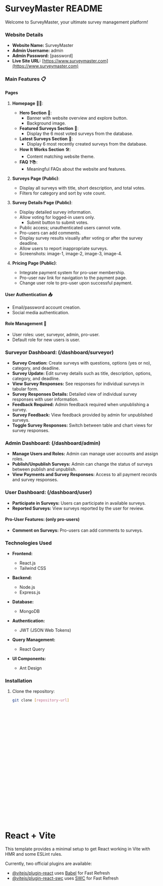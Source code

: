 # SurveyMaster README

Welcome to SurveyMaster, your ultimate survey management platform!

### Website Details

- **Website Name:** SurveyMaster
- **Admin Username:** admin
- **Admin Password:** [password]
- **Live Site URL:** [https://www.surveymaster.com](https://www.surveymaster.com)

### Main Features 📋

#### Pages

1. **Homepage** 📄🌟:
   - **Hero Section** 🚀:
     - Banner with website overview and explore button.
     - Background image.
   - **Featured Surveys Section** 🌟:
     - Display the 6 most voted surveys from the database.
   - **Latest Surveys Section** 📅:
     - Display 6 most recently created surveys from the database.
   - **How It Works Section** 🛠:
     - Content matching website theme.
   - **FAQ** ❓📚:
     - Meaningful FAQs about the website and features.

2. **Surveys Page (Public)**:
   - Display all surveys with title, short description, and total votes.
   - Filters for category and sort by vote count.

3. **Survey Details Page (Public)**:
   - Display detailed survey information.
   - Allow voting for logged-in users only.
     - Submit button to submit votes.
   - Public access; unauthenticated users cannot vote.
   - Pro-users can add comments.
   - Display survey results visually after voting or after the survey deadline.
   - Allow users to report inappropriate surveys.
   - Screenshots: image-1, image-2, image-3, image-4.

4. **Pricing Page (Public)**:
   - Integrate payment system for pro-user membership.
   - Pro-user nav link for navigation to the payment page.
   - Change user role to pro-user upon successful payment.

#### User Authentication 📤

- Email/password account creation.
- Social media authentication.

#### Role Management 󰳖

- User roles: user, surveyor, admin, pro-user.
- Default role for new users is user.

### Surveyor Dashboard: (/dashboard/surveyor)

- **Survey Creation:** Create surveys with questions, options (yes or no), category, and deadline.
- **Survey Update:** Edit survey details such as title, description, options, category, and deadline.
- **View Survey Responses:** See responses for individual surveys in tabular form.
- **Survey Responses Details:** Detailed view of individual survey responses with user information.
- **Feedback Required:** Admin feedback required when unpublishing a survey.
- **Survey Feedback:** View feedback provided by admin for unpublished surveys.
- **Toggle Survey Responses:** Switch between table and chart views for survey responses.

### Admin Dashboard: (/dashboard/admin)

- **Manage Users and Roles:** Admin can manage user accounts and assign roles.
- **Publish/Unpublish Surveys:** Admin can change the status of surveys between publish and unpublish.
- **View Payments and Survey Responses:** Access to all payment records and survey responses.

### User Dashboard: (/dashboard/user)

- **Participate in Surveys:** Users can participate in available surveys.
- **Reported Surveys:** View surveys reported by the user for review.

#### Pro-User Features: (only pro-users)

- **Comment on Surveys:** Pro-users can add comments to surveys.

### Technologies Used

- **Frontend:**
  - React.js
  - Tailwind CSS

- **Backend:**
  - Node.js
  - Express.js

- **Database:**
  - MongoDB

- **Authentication:**
  - JWT (JSON Web Tokens)

- **Query Management:**
  - React Query

- **UI Components:**
  - Ant Design


### Installation

1. Clone the repository:
   ```bash
   git clone [repository-url]





























# React + Vite

This template provides a minimal setup to get React working in Vite with HMR and some ESLint rules.

Currently, two official plugins are available:

- [@vitejs/plugin-react](https://github.com/vitejs/vite-plugin-react/blob/main/packages/plugin-react/README.md) uses [Babel](https://babeljs.io/) for Fast Refresh
- [@vitejs/plugin-react-swc](https://github.com/vitejs/vite-plugin-react-swc) uses [SWC](https://swc.rs/) for Fast Refresh
